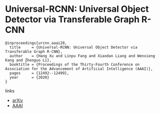 # Universal-RCNN: Universal Object Detector via Transferable Graph R-CNN

```
@inproceedings{urcnn_aaai20,
  title     = {Universal-RCNN: Universal Object Detector via Transferable Graph R-CNN},
  author    = {Hang Xu and Linpu Fang and Xiaodan Liang and Wenxiong Kang and Zhenguo Li},
  booktitle = {Proceedings of the Thirty-Fourth Conference on Association for the Advancement of Artificial Intelligence (AAAI)},
  pages	    = {12492--12499},
  year      = {2020}
}
```

links
- [arXiv](https://arxiv.org/abs/2002.07417)
- [AAAI](https://aaai.org/ojs/index.php/AAAI/article/view/6937)